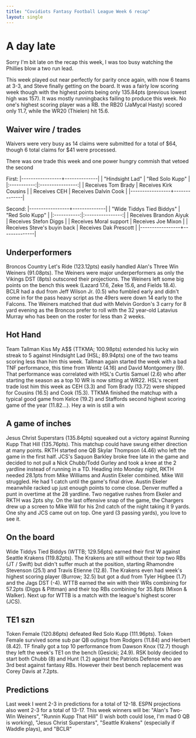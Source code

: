 ```yaml
---
title: "Covidiots Fantasy Football League Week 6 recap"
layout: single
---
```


# A day late

Sorry I'm bit late on the recap this week, I was too busy watching the Phillies blow a two run lead.

This week played out near perfectly for parity once again, with now 6 teams at 3-3, and Steve finally getting on the board. It was a fairly low scoring week though with the highest points being only 135.84pts (previous lowest high was 157). It was mostly runningbacks failing to produce this week. No one's highest scoring player was a RB. the RB20 (JaMycal Hasty) scored only 11.7, while the WR20 (Thielen) hit 15.6.


## Waiver wire / trades

Waivers were very busy as 14 claims were submitted for a total of $64, though 6 total claims for $41 were processed.

There was one trade this week and one power hungry commish that vetoed the second

First:
|-----------------+--------------|
| "Hindsight Lad" | "Red Solo Kupp" |
|:-----------:|:----------------:|
| Receives Tom Brady | Receives Kirk Cousins |
| Receives CEH | Receives Dalvin Cook |
|-----------------+--------------|

Second:
|-----------------+--------------|
| "Wide Tiddys Tied Biddys" | "Red Solo Kupp" |
|:-----------:|:----------------:|
| Receives Brandon Aiyuk | Receives Stefon Diggs |
| Receives Moral support | Receives Joe Mixon |
| Receives Steve's buyin back | Receives Dak Prescott |
|-----------------+--------------|


## Underperformers

Broncos Country Let's Ride (123.12pts) easily handled Alan's Three Win Weiners (91.08pts). The Weiners were major underperformers as only the Vikings DST (8pts) outscored their projections. The Weiners left some big points on the bench this week (Lazard 17.6, Zeke 15.6, and Fields 18.4). BCLR had a dud from Jeff Wilson Jr. (0.5) who fumbled early and didn't come in for the pass heavy script as the 49ers were down 14 early to the Falcons. The Weiners matched that dud with Melvin Gordon's 3 carry for 8 yard evening as the Broncos prefer to roll with the 32 year-old Latavius Murray who has been on the roster for less than 2 weeks.

## Hot Hand

Team Tallman Kiss My A$$ (TTKMA; 100.98pts) extended his lucky win streak to 5 against Hindsight Lad (HSL; 89.94pts) one of the two teams scoring less than him this week. Tallman again started the week with a bad TNF performance, this time from Wentz (4.16) and David Montgomery (9). That performance was correlated with HSL's Curtis Samuel (2.6) who after starting the season as a top 10 WR is now sitting at WR22. HSL's recent trade lost him this week as CEH (3.3) and Tom Brady (13.72) were shipped for Cousins (16.5) and Cook (15.3). TTKMA finished the matchup with a typical good game from Kelce (19.2) and Staffords second highest scoring game of the year (11.82...). Hey a win is still a win

## A game of inches

Jesus Christ Superstars (135.84pts) squeaked out a victory against Running Kupp That Hill (135.76pts). This matchup could have swung either direction at many points. RKTH started one QB Skylar Thompson (4.46) who left the game in the first half. JCS's Saquon Barkley broke free late in the game and decided to not pull a Nick Chubb/Todd Gurley and took a knee at the 2 yardline instead of running in a TD. Heading into Monday night, RKTH needed 28.1pts from Mike Williams and Austin Ekeler combined. Mike Will struggled. He had 1 catch until the game's final drive. Austin Ekeler meanwhile racked up just enough points to come close. Denver muffed a punt in overtime at the 28 yardline. Two negative rushes from Ekeler and RKTH was 2pts shy. On the last offensive snap of the game, the Chargers drew up a screen to Mike Will for his 2nd catch of the night taking it 9 yards. One shy and JCS came out on top. One yard (3 passing yards), you love to see it.

## On the board

Wide Tiddys Tied Biddys (WTTB; 129.56pts) earned their first W against Seattle Krakens (119.82pts). The Krakens are still without their top two RBs (JT / Swift) but didn't suffer much at the position, starting Rhamondre Stevenson (25.1) and Travis Etienne (12.8). The Krakens even had week's highest scoring player (Burrow; 32.5) but got a dud from Tyler Higbee (1.7) and the Jags DST (-4). WTTB earned the win with their WRs combining for 57.2pts (Diggs & Pittman) and their top RBs combining for 35.8pts (Mixon & Walker). Next up for WTTB is a match with the league's highest scorer (JCS).

## TE1 szn

Token Female (120.86pts) defeated Red Solo Kupp (111.96pts). Token Female survived some sub par QB outings from Rodgers (11.84) and Herbert (8.42). TF finally got a top 10 performance from Dawson Knox (12.7) though they left the week's TE1 on the bench (Gesicki; 24.9). RSK boldy decided to start both Chubb (8) and Hunt (1.2) against the Patriots Defense who are 3rd best against fantasy RBs. However their best bench replacement was Corey Davis at 7.2pts.

## Predictions

Last week I went 2-3 in predictions for a total of 12-18. ESPN projections also went 2-3 for a total of 13-17.
This week winners will be: "Alan's Two-Win Weiners", "Runnin Kupp That Hill" (I wish both could lose, I'm mad 0 QB is working), "Jesus Christ Superstars", "Seattle Krakens" (especially if Waddle plays), and "BCLR"
